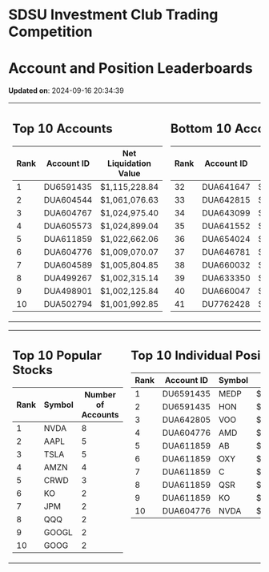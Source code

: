 # SDSU Investment Club Trading Competition 
 # Account and Position Leaderboards

**Updated on**: 2024-09-16 20:34:39

<table><tr><td valign="top">

## Top 10 Accounts
| Rank | Account ID | Net Liquidation Value |
|------|------------|-----------------------|
| 1 | DU6591435 | $1,115,228.84 |
| 2 | DUA604544 | $1,061,076.63 |
| 3 | DUA604767 | $1,024,975.40 |
| 4 | DUA605573 | $1,024,899.04 |
| 5 | DUA611859 | $1,022,662.06 |
| 6 | DUA604776 | $1,009,070.07 |
| 7 | DUA604589 | $1,005,804.85 |
| 8 | DUA499267 | $1,002,315.14 |
| 9 | DUA498901 | $1,002,125.84 |
| 10 | DUA502794 | $1,001,992.85 |

</td><td valign="top">

## Bottom 10 Accounts
| Rank | Account ID | Net Liquidation Value |
|------|------------|-----------------------|
| 32 | DUA641647 | $1,000,398.49 |
| 33 | DUA642815 | $1,000,398.49 |
| 34 | DUA643099 | $1,000,398.49 |
| 35 | DUA641552 | $1,000,368.30 |
| 36 | DUA654024 | $1,000,265.66 |
| 37 | DUA646781 | $1,000,265.66 |
| 38 | DUA660032 | $1,000,132.83 |
| 39 | DUA633350 | $1,000,132.83 |
| 40 | DUA660047 | $1,000,132.83 |
| 41 | DU7762428 | $988,596.97 |

</td></tr></table>

<table><tr><td valign="top">

## Top 10 Popular Stocks
| Rank | Symbol | Number of Accounts |
|------|--------|--------------------|
| 1 | NVDA | 8 |
| 2 | AAPL | 5 |
| 3 | TSLA | 5 |
| 4 | AMZN | 4 |
| 5 | CRWD | 3 |
| 6 | KO | 2 |
| 7 | JPM | 2 |
| 8 | QQQ | 2 |
| 9 | GOOGL | 2 |
| 10 | GOOG | 2 |

</td><td valign="top">

## Top 10 Individual Positions
| Rank | Account ID | Symbol | Cost | Total Value |
|------|------------|--------|-----------|-------------|
| 1 | DU6591435 | MEDP | $95,831.10 | $95,831.10 |
| 2 | DU6591435 | HON | $80,234.00 | $80,234.00 |
| 3 | DUA642805 | VOO | $51,070.01 | $51,070.01 |
| 4 | DUA604776 | AMD | $50,629.52 | $50,629.52 |
| 5 | DUA611859 | AB | $50,007.43 | $50,007.43 |
| 6 | DUA611859 | OXY | $50,004.98 | $50,004.98 |
| 7 | DUA611859 | C | $50,004.40 | $50,004.40 |
| 8 | DUA611859 | QSR | $50,003.65 | $50,003.65 |
| 9 | DUA611859 | KO | $50,003.55 | $50,003.55 |
| 10 | DUA604776 | NVDA | $50,002.35 | $50,002.35 |

</td></tr></table>
